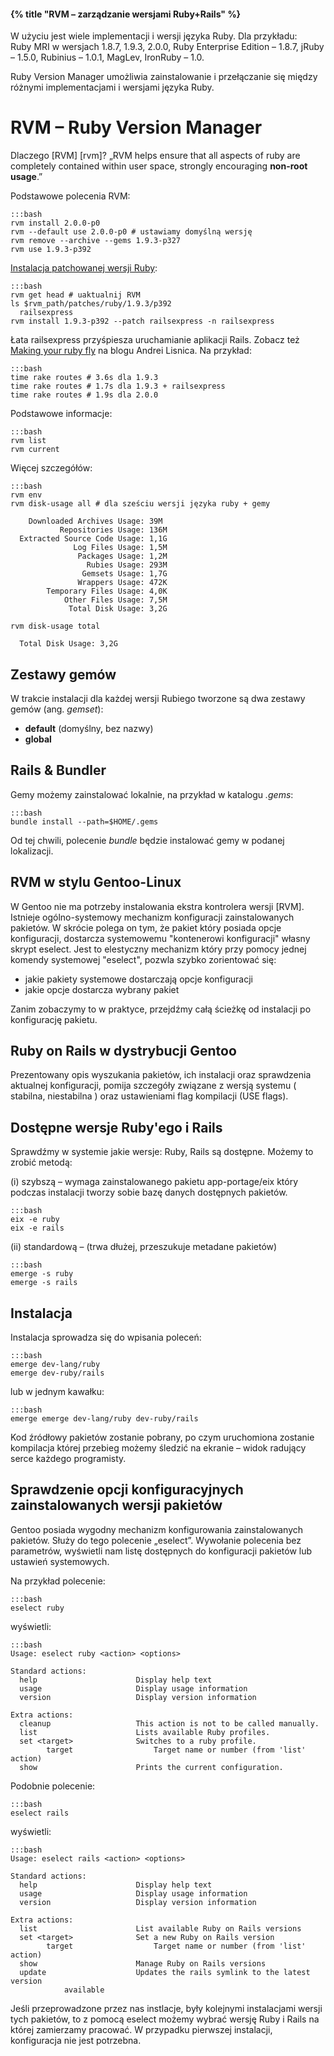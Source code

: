#### {% title "RVM – zarządzanie wersjami Ruby+Rails" %}

W użyciu jest wiele implementacji i wersji języka Ruby. Dla przykładu:
Ruby MRI w wersjach 1.8.7, 1.9.3, 2.0.0, Ruby Enterprise Edition – 1.8.7,
jRuby – 1.5.0, Rubinius – 1.0.1, MagLev, IronRuby – 1.0.

Ruby Version Manager umożliwia zainstalowanie i przełączanie
się między różnymi implementacjami i wersjami języka Ruby.


# RVM – Ruby Version Manager

Dlaczego [RVM] [rvm]?
„RVM helps ensure that all aspects of ruby are completely contained
within user space, strongly encouraging **non-root usage**.”

Podstawowe polecenia RVM:

    :::bash
    rvm install 2.0.0-p0
    rvm --default use 2.0.0-p0 # ustawiamy domyślną wersję
    rvm remove --archive --gems 1.9.3-p327
    rvm use 1.9.3-p392

[Instalacja patchowanej wersji Ruby](http://astrails.com/blog/2012/11/13/rvm-install-patched-ruby-for-faster-rails-startup):

    :::bash
    rvm get head # uaktualnij RVM
    ls $rvm_path/patches/ruby/1.9.3/p392
      railsexpress
    rvm install 1.9.3-p392 --patch railsexpress -n railsexpress

Łata railsexpress przyśpiesza uruchamianie aplikacji Rails.
Zobacz też
[Making your ruby fly](http://alisnic.net/blog/making-your-ruby-fly/) na blogu Andrei Lisnica.
Na przykład:

    :::bash
    time rake routes # 3.6s dla 1.9.3
    time rake routes # 1.7s dla 1.9.3 + railsexpress
    time rake routes # 1.9s dla 2.0.0

Podstawowe informacje:

    :::bash
    rvm list
    rvm current

Więcej szczegółów:

    :::bash
    rvm env
    rvm disk-usage all # dla sześciu wersji języka ruby + gemy

        Downloaded Archives Usage: 39M
               Repositories Usage: 136M
      Extracted Source Code Usage: 1,1G
                  Log Files Usage: 1,5M
                   Packages Usage: 1,2M
                     Rubies Usage: 293M
                    Gemsets Usage: 1,7G
                   Wrappers Usage: 472K
            Temporary Files Usage: 4,0K
                Other Files Usage: 7,5M
                 Total Disk Usage: 3,2G

    rvm disk-usage total

      Total Disk Usage: 3,2G


## Zestawy gemów

W trakcie instalacji dla każdej wersji Rubiego
tworzone są dwa zestawy gemów (ang. *gemset*):

* **default** (domyślny, bez nazwy)
* **global**


## Rails & Bundler

Gemy możemy zainstalować lokalnie, na przykład w katalogu *.gems*:

    :::bash
    bundle install --path=$HOME/.gems

Od tej chwili, polecenie *bundle* będzie instalować gemy w podanej lokalizacji.


## RVM w stylu Gentoo-Linux

W Gentoo nie ma potrzeby instalowania ekstra kontrolera wersji [RVM].
Istnieje ogólno-systemowy mechanizm konfiguracji zainstalowanych pakietów.
W skrócie polega on tym, że pakiet który posiada opcje konfiguracji, dostarcza systemowemu
"kontenerowi konfiguracji" własny skrypt eselect.
Jest to elestyczny mechanizm który przy pomocy jednej komendy systemowej "eselect", pozwla
szybko zorientować się:

* jakie pakiety systemowe dostarczają opcje konfiguracji
* jakie opcje dostarcza wybrany pakiet

Zanim zobaczymy to w praktyce, przejdźmy całą ścieżkę od instalacji po konfigurację pakietu.


## Ruby on Rails w dystrybucji Gentoo

Prezentowany opis wyszukania pakietów, ich instalacji oraz sprawdzenia aktualnej konfiguracji,
pomija szczegóły związane z wersją systemu ( stabilna, niestabilna ) oraz
ustawieniami flag kompilacji (USE flags).

## Dostępne wersje Ruby'ego i Rails
Sprawdźmy w systemie jakie wersje: Ruby, Rails są dostępne.
Możemy to zrobić metodą:

(i) szybszą – wymaga zainstalowanego pakietu app-portage/eix który podczas
instalacji tworzy sobie bazę danych dostępnych pakietów.

    :::bash
    eix -e ruby
    eix -e rails

(ii) standardową – (trwa dłużej, przeszukuje metadane pakietów)

    :::bash
    emerge -s ruby
    emerge -s rails

## Instalacja

Instalacja sprowadza się do wpisania poleceń:

    :::bash
    emerge dev-lang/ruby
    emerge dev-ruby/rails

lub w jednym kawałku:

    :::bash
    emerge emerge dev-lang/ruby dev-ruby/rails

Kod źródłowy pakietów zostanie pobrany, po czym uruchomiona zostanie
kompilacja której przebieg możemy śledzić na ekranie – widok radujący
serce każdego programisty.

## Sprawdzenie opcji konfiguracyjnych zainstalowanych wersji pakietów

Gentoo posiada wygodny mechanizm konfigurowania zainstalowanych
pakietów.  Służy do tego polecenie „eselect”. Wywołanie polecenia bez
parametrów, wyświetli nam listę dostępnych do konfiguracji pakietów
lub ustawień systemowych.

Na przykład polecenie:

    :::bash
    eselect ruby

wyświetli:

    :::bash
    Usage: eselect ruby <action> <options>

    Standard actions:
      help                      Display help text
      usage                     Display usage information
      version                   Display version information

    Extra actions:
      cleanup                   This action is not to be called manually.
      list                      Lists available Ruby profiles.
      set <target>              Switches to a ruby profile.
            target                  Target name or number (from 'list' action)
      show                      Prints the current configuration.

Podobnie polecenie:

    :::bash
    eselect rails

wyświetli:

    :::bash
    Usage: eselect rails <action> <options>

    Standard actions:
      help                      Display help text
      usage                     Display usage information
      version                   Display version information

    Extra actions:
      list                      List available Ruby on Rails versions
      set <target>              Set a new Ruby on Rails version
            target                  Target name or number (from 'list' action)
      show                      Manage Ruby on Rails versions
      update                    Updates the rails symlink to the latest version
				available

Jeśli przeprowadzone przez nas instlacje, były kolejnymi instalacjami
wersji tych pakietów, to z pomocą eselect możemy wybrać wersję Ruby
i Rails na której zamierzamy pracować.  W przypadku pierwszej
instalacji, konfiguracja nie jest potrzebna.
